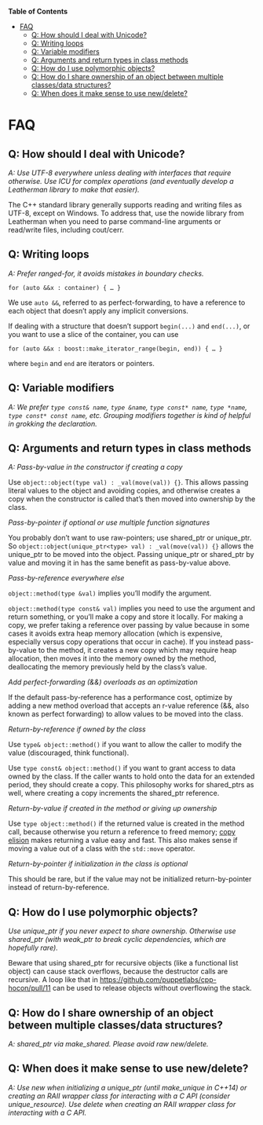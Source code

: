 <!-- START doctoc generated TOC please keep comment here to allow auto update -->
<!-- DON'T EDIT THIS SECTION, INSTEAD RE-RUN doctoc TO UPDATE -->
**Table of Contents**

- [FAQ](#faq)
  - [Q: How should I deal with Unicode?](#q-how-should-i-deal-with-unicode)
  - [Q: Writing loops](#q-writing-loops)
  - [Q: Variable modifiers](#q-variable-modifiers)
  - [Q: Arguments and return types in class methods](#q-arguments-and-return-types-in-class-methods)
  - [Q: How do I use polymorphic objects?](#q-how-do-i-use-polymorphic-objects)
  - [Q: How do I share ownership of an object between multiple classes/data structures?](#q-how-do-i-share-ownership-of-an-object-between-multiple-classesdata-structures)
  - [Q: When does it make sense to use new/delete?](#q-when-does-it-make-sense-to-use-newdelete)

<!-- END doctoc generated TOC please keep comment here to allow auto update -->

# FAQ

## Q: How should I deal with Unicode?
_A: Use UTF-8 everywhere unless dealing with interfaces that require otherwise. Use ICU for complex operations (and eventually develop a Leatherman library to make that easier)._

The C++ standard library generally supports reading and writing files as UTF-8, except on Windows. To address that, use the nowide library from Leatherman when you need to parse command-line arguments or read/write files, including cout/cerr.

## Q: Writing loops
_A: Prefer ranged-for, it avoids mistakes in boundary checks._

`for (auto &&x : container) { … }`

We use `auto &&`, referred to as perfect-forwarding, to have a reference to each object that doesn’t apply any implicit conversions.

If dealing with a structure that doesn’t support `begin(...)` and `end(...)`, or you want to use a slice of the container, you can use

`for (auto &&x : boost::make_iterator_range(begin, end)) { … }`

where `begin` and `end` are iterators or pointers.

## Q: Variable modifiers
_A: We prefer `type const& name`, `type &name`, `type const* name`, `type *name`, `type const* const name`, etc. Grouping modifiers together is kind of helpful in grokking the declaration._

## Q: Arguments and return types in class methods
_A: Pass-by-value in the constructor if creating a copy_

Use `object::object(type val) : _val(move(val)) {}`. This allows passing literal values to the object and avoiding copies, and otherwise creates a copy when the constructor is called that’s then moved into ownership by the class.

_Pass-by-pointer if optional or use multiple function signatures_

You probably don’t want to use raw-pointers; use shared_ptr or unique_ptr. So `object::object(unique_ptr<type> val) : _val(move(val)) {}` allows the unique_ptr to be moved into the object. Passing unique_ptr or shared_ptr by value and moving it in has the same benefit as pass-by-value above.

_Pass-by-reference everywhere else_

`object::method(type &val)` implies you’ll modify the argument.

`object::method(type const& val)` implies you need to use the argument and return something, or you’ll make a copy and store it locally. For making a copy, we prefer taking a reference over passing by value because in some cases it avoids extra heap memory allocation (which is expensive, especially versus copy operations that occur in cache). If you instead pass-by-value to the method, it creates a new copy which may require heap allocation, then moves it into the memory owned by the method, deallocating the memory previously held by the class’s value.

_Add perfect-forwarding (&&) overloads as an optimization_

If the default pass-by-reference has a performance cost, optimize by adding a new method overload that accepts an r-value reference (&&, also known as perfect forwarding) to allow values to be moved into the class.

_Return-by-reference if owned by the class_

Use `type& object::method()` if you want to allow the caller to modify the value (discouraged, think functional).

Use `type const& object::method()` if you want to grant access to data owned by the class. If the caller wants to hold onto the data for an extended period, they should create a copy. This philosophy works for shared_ptrs as well, where creating a copy increments the shared_ptr reference.

_Return-by-value if created in the method or giving up ownership_

Use `type object::method()` if the returned value is created in the method call, because otherwise you return a reference to freed memory; [copy elision](https://en.wikipedia.org/wiki/Copy_elision) makes returning a value easy and fast. This also makes sense if moving a value out of a class with the `std::move` operator.

_Return-by-pointer if initialization in the class is optional_

This should be rare, but if the value may not be initialized return-by-pointer instead of return-by-reference.

## Q: How do I use polymorphic objects?
_Use unique_ptr if you never expect to share ownership. Otherwise use shared_ptr (with weak_ptr to break cyclic dependencies, which are hopefully rare)._

Beware that using shared_ptr for recursive objects (like a functional list object) can cause stack overflows, because the destructor calls are recursive. A loop like that in https://github.com/puppetlabs/cpp-hocon/pull/11 can be used to release objects without overflowing the stack.

## Q: How do I share ownership of an object between multiple classes/data structures?
_A: shared_ptr via make_shared. Please avoid raw new/delete._

## Q: When does it make sense to use new/delete?
_A: Use new when initializing a unique_ptr (until make_unique in C++14) or creating an RAII wrapper class for interacting with a C API (consider unique_resource). Use delete when creating an RAII wrapper class for interacting with a C API._
